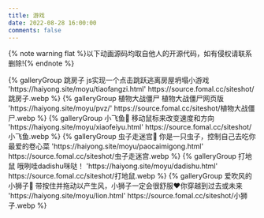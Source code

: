 ```yaml
---
title: 游戏
date: 2022-08-28 16:00:00
comments: false
---
```

{% note warning flat %}以下动画源码均取自他人的开源代码，如有侵权请联系删除!{% endnote %}
<div class="gallery-group-main">
{% galleryGroup 跳房子 js实现一个点击跳跃逃离房屋坍塌小游戏 'https://haiyong.site/moyu/tiaofangzi.html' https://source.fomal.cc/siteshot/跳房子.webp %}
{% galleryGroup 植物大战僵尸 植物大战僵尸网页版 'https://haiyong.site/moyu/pvz/' https://source.fomal.cc/siteshot/植物大战僵尸.webp %}
{% galleryGroup 小飞鱼🐳 移动鼠标来改变速度和方向 'https://haiyong.site/moyu/xiaofeiyu.html' https://source.fomal.cc/siteshot/小飞鱼.webp %}
{% galleryGroup 虫子走迷宫🐛 你是一只虫子，控制自己去吃你最爱的卷心菜 'https://haiyong.site/moyu/paocaimigong.html' https://source.fomal.cc/siteshot/虫子走迷宫.webp %}
{% galleryGroup 打地鼠 哦咧哇dadishu咪哒！ 'https://haiyong.site/moyu/dadishu.html' https://source.fomal.cc/siteshot/打地鼠.webp %}
{% galleryGroup 爱吹风的小狮子🦁 带按住并拖动以产生风，小狮子一定会很舒服❤你穿越到过去或未来 'https://haiyong.site/moyu/lion.html' https://source.fomal.cc/siteshot/小狮子.webp %}
</div>